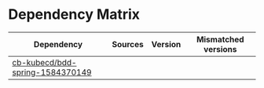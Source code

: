 # Dependency Matrix

Dependency | Sources | Version | Mismatched versions
---------- | ------- | ------- | -------------------
[cb-kubecd/bdd-spring-1584370149](https://github.com/cb-kubecd/bdd-spring-1584370149.git) |  | []() | 
